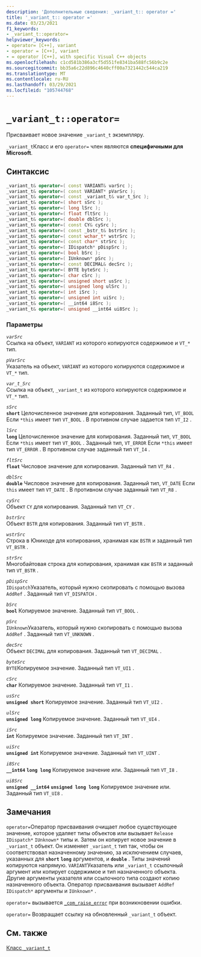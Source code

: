 ```yaml
---
description: 'Дополнительные сведения: _variant_t:: operator ='
title: '_variant_t:: operator ='
ms.date: 03/23/2021
f1_keywords:
- _variant_t::operator=
helpviewer_keywords:
- operator= [C++], variant
- operator = [C++], variant
- = operator [C++], with specific Visual C++ objects
ms.openlocfilehash: c1cd581b386a3cf5d551fe8341ba588fc56b9c2e
ms.sourcegitcommit: bb35a6c22d896c4640cff00a7321442c544ca219
ms.translationtype: MT
ms.contentlocale: ru-RU
ms.lasthandoff: 03/29/2021
ms.locfileid: "105744768"
---
```

# `_variant_t::operator=`

Присваивает новое значение `_variant_t` экземпляру.

`_variant_t`Класс и его `operator=` член являются **специфичными для Microsoft**.

## <a name="syntax"></a>Синтаксис

```cpp
_variant_t& operator=( const VARIANT& varSrc );
_variant_t& operator=( const VARIANT* pVarSrc );
_variant_t& operator=( const _variant_t& var_t_Src );
_variant_t& operator=( short sSrc );
_variant_t& operator=( long lSrc );
_variant_t& operator=( float fltSrc );
_variant_t& operator=( double dblSrc );
_variant_t& operator=( const CY& cySrc );
_variant_t& operator=( const _bstr_t& bstrSrc );
_variant_t& operator=( const wchar_t* wstrSrc );
_variant_t& operator=( const char* strSrc );
_variant_t& operator=( IDispatch* pDispSrc );
_variant_t& operator=( bool bSrc );
_variant_t& operator=( IUnknown* pSrc );
_variant_t& operator=( const DECIMAL& decSrc );
_variant_t& operator=( BYTE byteSrc );
_variant_t& operator=( char cSrc );
_variant_t& operator=( unsigned short usSrc );
_variant_t& operator=( unsigned long ulSrc );
_variant_t& operator=( int iSrc );
_variant_t& operator=( unsigned int uiSrc );
_variant_t& operator=( __int64 i8Src );
_variant_t& operator=( unsigned __int64 ui8Src );
```

### <a name="parameters"></a>Параметры

*`varSrc`*\
Ссылка на объект, `VARIANT` из которого копируются содержимое и `VT_*` тип.

*`pVarSrc`*\
Указатель на объект, `VARIANT` из которого копируются содержимое и `VT_*` тип.

*`var_t_Src`*\
Ссылка на объект, `_variant_t` из которого копируются содержимое и `VT_*` тип.

*`sSrc`*\
**`short`** Целочисленное значение для копирования. Заданный тип, `VT_BOOL` Если `*this` имеет тип `VT_BOOL` . В противном случае задается тип `VT_I2` .

*`lSrc`*\
**`long`** Целочисленное значение для копирования. Заданный тип, `VT_BOOL` Если `*this` имеет тип `VT_BOOL` . Заданный тип, `VT_ERROR` Если `*this` имеет тип `VT_ERROR` . В противном случае заданный тип `VT_I4` .

*`fltSrc`*\
**`float`** Числовое значение для копирования. Заданный тип `VT_R4` .

*`dblSrc`*\
**`double`** Числовое значение для копирования. Заданный тип, `VT_DATE` Если `this` имеет тип `VT_DATE` . В противном случае заданный тип `VT_R8` .

*`cySrc`*\
Объект `CY` для копирования. Заданный тип `VT_CY` .

*`bstrSrc`*\
Объект `BSTR` для копирования. Заданный тип `VT_BSTR` .

*`wstrSrc`*\
Строка в Юникоде для копирования, хранимая как `BSTR` и заданный тип `VT_BSTR` .

*`strSrc`*\
Многобайтовая строка для копирования, хранимая как `BSTR` и заданный тип `VT_BSTR` .

*`pDispSrc`*\
`IDispatch`Указатель, который нужно скопировать с помощью вызова `AddRef` . Заданный тип `VT_DISPATCH` .

*`bSrc`*\
**`bool`** Копируемое значение. Заданный тип `VT_BOOL` .

*`pSrc`*\
`IUnknown`Указатель, который нужно скопировать с помощью вызова `AddRef` . Заданный тип  `VT_UNKNOWN` .

*`decSrc`*\
Объект `DECIMAL` для копирования. Заданный тип `VT_DECIMAL` .

*`byteSrc`*\
`BYTE`Копируемое значение. Заданный тип `VT_UI1` .

*`cSrc`*\
**`char`** Копируемое значение. Заданный тип `VT_I1` .

*`usSrc`*\
**`unsigned short`** Копируемое значение. Заданный тип `VT_UI2` .

*`ulSrc`*\
**`unsigned long`** Копируемое значение. Заданный тип `VT_UI4` .

*`iSrc`*\
**`int`** Копируемое значение. Заданный тип `VT_INT` .

*`uiSrc`*\
**`unsigned int`** Копируемое значение. Заданный тип `VT_UINT` .

*`i8Src`*\
**`__int64`** **`long long`** Копируемое значение или. Заданный тип `VT_I8` .

*`ui8Src`*\
**`unsigned __int64`** **`unsigned long long`** Копируемое значение или. Заданный тип `VT_UI8` .

## <a name="remarks"></a>Замечания

`operator=`Оператор присваивания очищает любое существующее значение, которое удаляет типы объектов или вызывает `Release` `IDispatch*` `IUnknown*` типы и. Затем он копирует новое значение в `_variant_t` объект. Он изменяет `_variant_t` тип так, чтобы он соответствовал назначенному значению, за исключением случаев, указанных для **`short`** **`long`** аргументов, и **`double`** . Типы значений копируются напрямую. `VARIANT`Указатель или `_variant_t` ссылочный аргумент или копирует содержимое и тип назначенного объекта. Другие аргументы указателя или ссылочного типа создают копию назначенного объекта. Оператор присваивания вызывает `AddRef` `IDispatch*` аргументы и `IUnknown*` .

`operator=` вызывается [`_com_raise_error`](../cpp/com-raise-error.md) при возникновении ошибки.

`operator=` Возвращает ссылку на обновленный `_variant_t` объект.

## <a name="see-also"></a>См. также

[Класс `_variant_t`](../cpp/variant-t-class.md)
